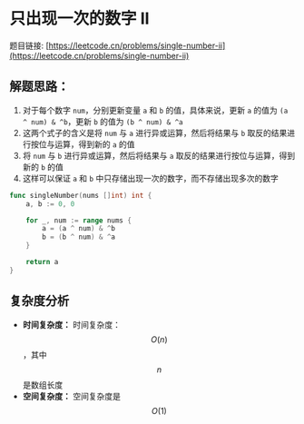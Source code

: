 # 只出现一次的数字 II

题目链接: [https://leetcode.cn/problems/single-number-ii](https://leetcode.cn/problems/single-number-ii)

## 解题思路：

1. 对于每个数字 `num`，分别更新变量 `a` 和 `b` 的值，具体来说，更新 `a` 的值为 `(a ^ num) & ^b`，更新 `b` 的值为 `(b ^ num) & ^a`
2. 这两个式子的含义是将 `num` 与 `a` 进行异或运算，然后将结果与 `b` 取反的结果进行按位与运算，得到新的 `a` 的值
3. 将 `num` 与 `b` 进行异或运算，然后将结果与 `a` 取反的结果进行按位与运算，得到新的 `b` 的值
4. 这样可以保证 `a` 和 `b` 中只存储出现一次的数字，而不存储出现多次的数字

```go
func singleNumber(nums []int) int {
	a, b := 0, 0

	for _, num := range nums {
		a = (a ^ num) & ^b
		b = (b ^ num) & ^a
	}

	return a
}
```

## 复杂度分析

- **时间复杂度：** 时间复杂度：$$O(n)$$，其中 $$n$$ 是数组长度
- **空间复杂度：** 空间复杂度是 $$O(1)$$
